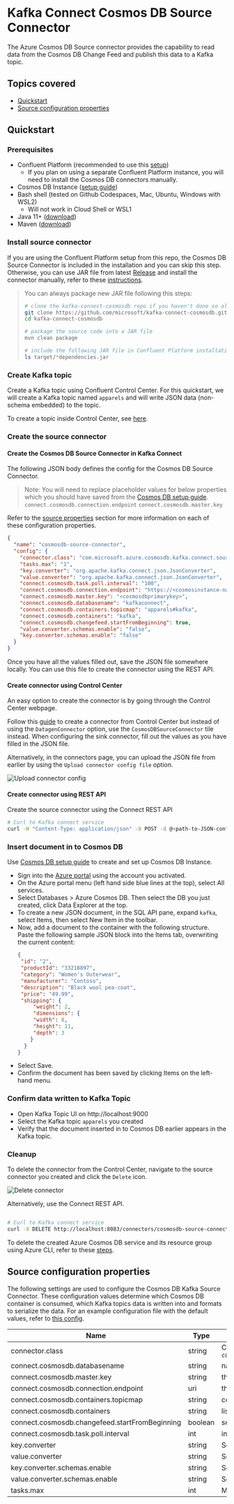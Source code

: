 # Kafka Connect Cosmos DB Source Connector

The Azure Cosmos DB Source connector provides the capability to read data from the Cosmos DB Change Feed and publish this data to a Kafka topic. 

## Topics covered

- [Quickstart](#quickstart)
- [Source configuration properties](#source-configuration-properties)

## Quickstart

### Prerequisites

- Confluent Platform (recommended to use this [setup](./Confluent_Platform_Setup.md))
  - If you plan on using a separate Confluent Platform instance, you will need to install the Cosmos DB connectors manually.
- Cosmos DB Instance ([setup guide](./CosmosDB_Setup.md))
- Bash shell (tested on Github Codespaces, Mac, Ubuntu, Windows with WSL2)
  - Will not work in Cloud Shell or WSL1
- Java 11+ ([download](https://www.oracle.com/java/technologies/javase-jdk11-downloads.html))
- Maven ([download](https://maven.apache.org/download.cgi))

### Install source connector

If you are using the Confluent Platform setup from this repo, the Cosmos DB Source Connector is included in the installation and you can skip this step. 
Otherwise, you can use JAR file from latest [Release](https://github.com/microsoft/kafka-connect-cosmosdb/releases) and install the connector manually, refer to these [instructions](https://docs.confluent.io/current/connect/managing/install.html#install-connector-manually).

>You can always package new JAR file following this steps:
>```bash
># clone the kafka-connect-cosmosdb repo if you haven't done so already
>git clone https://github.com/microsoft/kafka-connect-cosmosdb.git
>cd kafka-connect-cosmosdb
>
># package the source code into a JAR file
>mvn clean package
>
># include the following JAR file in Confluent Platform installation
>ls target/*dependencies.jar
>
>```

### Create Kafka topic
Create a Kafka topic using Confluent Control Center. For this quickstart, we will create a Kafka topic named `apparels` and will write JSON data (non-schema embedded) to the topic.

To create a topic inside Control Center, see [here](https://docs.confluent.io/platform/current/quickstart/ce-docker-quickstart.html#step-2-create-ak-topics).

### Create the source connector

#### Create the Cosmos DB Source Connector in Kafka Connect

The following JSON body defines the config for the Cosmos DB Source Connector. 

>Note: You will need to replace placeholder values for below properties which you should have saved from the [Cosmos DB setup guide](./CosmosDB_Setup.md).
>`connect.cosmosdb.connection.endpoint`
>`connect.cosmosdb.master.key`

Refer to the [source properties](#source-configuration-properties) section for more information on each of these configuration properties.

```json
{
  "name": "cosmosdb-source-connector",
  "config": {
    "connector.class": "com.microsoft.azure.cosmosdb.kafka.connect.source.CosmosDBSourceConnector",
    "tasks.max": "1",
    "key.converter": "org.apache.kafka.connect.json.JsonConverter",
    "value.converter": "org.apache.kafka.connect.json.JsonConverter",
    "connect.cosmosdb.task.poll.interval": "100",
    "connect.cosmosdb.connection.endpoint": "https://<cosmosinstance-name>.documents.azure.com:443/",
    "connect.cosmosdb.master.key": "<cosmosdbprimarykey>",
    "connect.cosmosdb.databasename": "kafkaconnect",
    "connect.cosmosdb.containers.topicmap": "apparels#kafka",
    "connect.cosmosdb.containers": "kafka",
    "connect.cosmosdb.changefeed.startFromBeginning": true,
    "value.converter.schemas.enable": "false",
    "key.converter.schemas.enable": "false"
  }
}

```

Once you have all the values filled out, save the JSON file somewhere locally. You can use this file to create the connector using the REST API.

#### Create connector using Control Center

An easy option to create the connector is by going through the Control Center webpage.

Follow this [guide](https://docs.confluent.io/platform/current/quickstart/ce-docker-quickstart.html#step-3-install-a-ak-connector-and-generate-sample-data) to create a connector from Control Center but instead of using the `DatagenConnector` option, use the `CosmosDBSourceConnector` tile instead. When configuring the sink connector, fill out the values as you have filled in the JSON file.

Alternatively, in the connectors page, you can upload the JSON file from earlier by using the `Upload connector config file` option.

![Upload connector config](./images/upload-connector-config.png "Upload connector config")

#### Create connector using REST API

Create the source connector using the Connect REST API

```bash
# Curl to Kafka connect service
curl -H "Content-Type: application/json" -X POST -d @<path-to-JSON-config-file> http://localhost:8083/connectors
```

### Insert document in to Cosmos DB

Use [Cosmos DB setup guide](./CosmosDB_Setup.md) to create and set up Cosmos DB Instance.
* Sign into the [Azure portal](https://portal.azure.com/learn.docs.microsoft.com) using the account you activated.
* On the Azure portal menu (left hand side blue lines at the top), select All services.
* Select Databases > Azure Cosmos DB. Then select the DB you just created, click Data Explorer at the top.
* To create a new JSON document, in the SQL API pane, expand `kafka`, select Items, then select New Item in the toolbar.
* Now, add a document to the container with the following structure. Paste the following sample JSON block into the Items tab, overwriting the current content:
  ``` json
  {
   "id": "2",
   "productId": "33218897",
   "category": "Women's Outerwear",
   "manufacturer": "Contoso",
   "description": "Black wool pea-coat",
   "price": "49.99",
   "shipping": {
       "weight": 2,
       "dimensions": {
       "width": 8,
       "height": 11,
       "depth": 3
      }
    }
  }
  ```
* Select Save.
* Confirm the document has been saved by clicking Items on the left-hand menu.

### Confirm data written to Kafka Topic

* Open Kafka Topic UI on http://localhost:9000
* Select the Kafka topic `apparels` you created
* Verify that the document inserted in to Cosmos DB earlier appears in the Kafka topic.

### Cleanup

To delete the connector from the Control Center, navigate to the source connector you created and click the `Delete` icon.

![Delete connector](./images/delete-source-connector.png "Delete connector")

Alternatively, use the Connect REST API.

```bash

# Curl to Kafka connect service
curl -X DELETE http://localhost:8083/connectors/cosmosdb-source-connector

```

To delete the created Azure Cosmos DB service and its resource group using Azure CLI, refer to these [steps](./CosmosDB_Setup.md#cleanup).

## Source configuration properties

The following settings are used to configure the Cosmos DB Kafka Source Connector. These configuration values determine which Cosmos DB container is consumed, which Kafka topics data is written into and formats to serialize the data. For an example configuration file with the default values, refer to [this config](../src/integration-test/resources/source.config.json).


| Name | Type | Description | Required/Optional |
|------|------|-------------|-------------------|
| connector.class | string | Classname of the Cosmos DB sink. Should be set to `com.microsoft.azure.cosmosdb.kafka.connect.sink.CosmosDBSourceConnector` | Required |
| connect.cosmosdb.databasename | string | name of the database to read from | Required |
| connect.cosmosdb.master.key | string | the configured master key for Cosmos DB | Required |
| connect.cosmosdb.connection.endpoint | uri | the endpoint for the Cosmos DB Account | Required |
| connect.cosmosdb.containers.topicmap | string | comma separeted topic to collection mapping, eg. topic1#coll1,topic2#coll2 | Required |
| connect.cosmosdb.containers | string | list of collections to monitor |  Required |
| connect.cosmosdb.changefeed.startFromBeginning | boolean |  set if the change feed should start from beginning | Required |
| connect.cosmosdb.task.poll.interval | int | interval to poll the changefeedcontainer for changes | Required | 
| key.converter | string | Serialization format for the key data written into Kafka topic | Required |
| value.converter | string | Serialization format for the value data written into the Kafka topic | Required |
| key.converter.schemas.enable | string | Set to `"true"` if the key data has embedded schema | Optional |
| value.converter.schemas.enable | string | Set to `"true"` if the key data has embedded schema | Optional |
| tasks.max | int | Maximum number of connector sink tasks. Default is `1` | Optional |